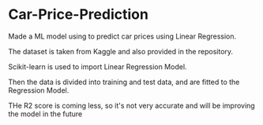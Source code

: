 # Car-Price-Prediction
<p> Made a ML model using to predict car prices using Linear Regression. <br>
<p> The dataset is taken from Kaggle and also provided in the repository. <br>
<p> Scikit-learn is used to import Linear Regression Model. <br>
<p> Then the data is divided into training and test data, and are fitted to the Regression Model. <br>
<p> THe R2 score is coming less, so it's not very accurate and will be improving the model in the future <br>


